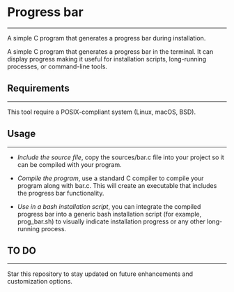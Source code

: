 # Progress bar
---

A simple C program that generates a progress bar during installation.

A simple C program that generates a progress bar in the terminal. It can display progress making it useful for installation scripts, long-running processes, or command-line tools.

## Requirements
---

This tool require a POSIX-compliant system (Linux, macOS, BSD).

## Usage
---

- *Include the source file*, copy the sources/bar.c file into your project so it can be compiled with your program.

- *Compile the program*, use a standard C compiler to compile your program along with bar.c. This will create an executable that includes the progress bar functionality.

- *Use in a bash installation script*, you can integrate the compiled progress bar into a generic bash installation script (for example, prog_bar.sh) to visually indicate installation progress or any other long-running process.

## TO DO
--- 

Star this repository to stay updated on future enhancements and customization options.
